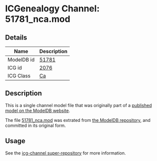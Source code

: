 # ICGenealogy Channel: 51781\_nca.mod

## Details

Name | Description
---- | -----------
ModelDB id | [51781](http://senselab.med.yale.edu/ModelDB/ShowModel.cshtml?model=51781)
ICG id | [2076](http://icg.neurotheory.ox.ac.uk/channels/3/2076)
ICG Class | [Ca](http://icg.neurotheory.ox.ac.uk/channels/3)

## Description

This is a single channel model file that was originally part of a [published model on the ModelDB website](http://senselab.med.yale.edu/mModelDB/ShowModel.cshtml?model=51781).

The file [51781\_nca.mod](51781_nca.mod) was extrated from [the ModelDB repository](http://senselab.med.yale.edu/ModelDB/ShowModel.cshtml?model=51781), and committed in its original form.

## Usage

See the [icg-channel super-repository](https://github.com/icgenealogy/icg-channels) for more information.